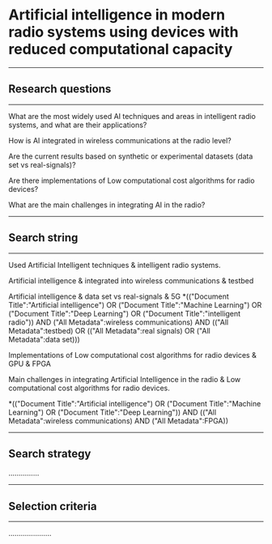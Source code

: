# Artificial intelligence in modern radio systems using devices with reduced computational capacity 

 
---------------------------------------------------------------------------------------
## Research questions 
---------------------------------------------------------------------------------------

What are the most widely used AI techniques and areas in intelligent radio systems, and what are their applications?   

How is AI integrated in wireless communications at the radio level?  

Are the current results based on synthetic or experimental datasets (data set vs real-signals)? 

Are there implementations of Low computational cost algorithms for radio devices? 

What are the main challenges in integrating AI in the radio? 

 
---------------------------------------------------------------------------------------
## Search string 
---------------------------------------------------------------------------------------
Used Artificial Intelligent techniques & intelligent radio systems. 

Artificial intelligence & integrated into wireless communications & testbed 

Artificial intelligence & data set vs real-signals & 5G 
*(("Document Title":"Artificial intelligence") OR ("Document Title":"Machine Learning") OR ("Document Title":"Deep Learning") OR ("Document Title":"intelligent radio")) AND ("All Metadata":wireless communications) 
AND (("All Metadata":testbed) OR (("All Metadata":real signals) OR ("All Metadata":data set)))

Implementations of Low computational cost algorithms for radio devices & GPU & FPGA 

Main challenges in integrating Artificial Intelligence in the radio & Low computational cost algorithms for radio devices.

*(("Document Title":"Artificial intelligence") OR ("Document Title":"Machine Learning") OR ("Document Title":"Deep Learning")) AND (("All Metadata":wireless communications) AND ("All Metadata":FPGA))

---------------------------------------------------------------------------------------
## Search strategy 
...............

 
---------------------------------------------------------------------------------------
## Selection criteria 
---------------------------------------------------------------------------------------
.....................
